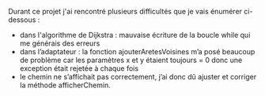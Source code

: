 Durant ce projet j'ai rencontré plusieurs difficultés que je vais énumérer ci-dessous :
 - dans l'algorithme de Dijkstra : mauvaise écriture de la boucle while qui me générais des erreurs
 - dans l’adaptateur : la fonction ajouterAretesVoisines m’a posé beaucoup de problème car les paramètres x et y étaient toujours = 0 donc une exception était rejetée à chaque fois 
 - le chemin ne s’affichait pas correctement, j’ai donc dû ajuster et corriger la méthode afficherChemin.

